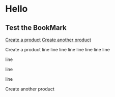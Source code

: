 # Hello

## Test the BookMark
[Create a product](#create-product)
[Create another product](#create-product)


<a name="create-product"></a> Create a product
line
line
line
line
line
line
line
line

line

line

line

<a name="create-another-product"></a> Create another product
